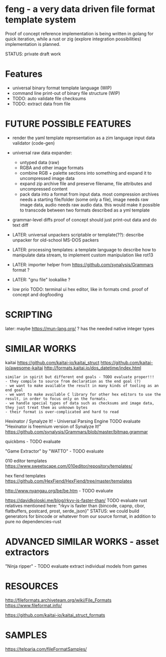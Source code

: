 # feng - a very data driven file format template system

Proof of concept reference implementation is being written in golang for
quick iteration, while a rust or zig (explore integration possibilities) implementation is planned.

STATUS: private draft work

# Features
- universal binary format template language (WIP)
- command line print-out of binary file structure (WIP)
- TODO: auto validate file checksums
- TODO: extract data from file







# FUTURE POSSIBLE FEATURES

- render the yaml template representation as a zim language input data validator (code-gen)



- universal raw data expander:
    - untyped data (raw)
    - RGBA and other image formats
    - combine RGB + palette sections into something and expand it to uncompressed image data
    - expand zip archive file and preserve filename, file attributes and uncompressed content
    - pack data into a format from input data. most compression archives needs a starting file/folder (some only a file), image needs raw image data, audio needs raw audio data.
        this would make it possible to transcode between two formats described as a yml template


- grammar-level diffs
    proof of concept should just print-out data and do text diff


- LATER: universal unpackers
    scriptable or template(??): describe unpacker for old-school MS-DOS packers

- LATER: processing templates: a template language to describe how to manipulate data stream,
    to implement custom manipulation like rot13

- LATER: importer helper from https://github.com/synalysis/Grammars format ?


- LATER: "gnu file" lookalike ?



- low prio TODO: terminal ui hex editor, like in formats cmd. proof of concept and dogfooding



# SCRIPTING

later: maybe https://mun-lang.org/ ?
    has the needed native integer types



# SIMILAR WORKS

kaitai
    https://github.com/kaitai-io/kaitai_struct
    https://github.com/kaitai-io/awesome-kaitai
    http://formats.kaitai.io/dos_datetime/index.html

    similar in spirit but different end goals - TODO evaluate proper!!!
    - they compile to source from declaration as the end goal (?)
    - we want to make available the result in many kinds of tooling as an end goal
    - we want to make available C library for other hex editors to use the result, in order to focus only on the formats.
    - we handle special types of data such as checksums and image data, they just treat them as unknown bytes
    - their format is over-complicated and hard to read


Hexinator / Synalyze It! - Universal Parsing Engine
    TODO evaluate
    "Hexinator is freemium version of Synalyze It!"
    https://github.com/synalysis/Grammars/blob/master/bitmap.grammar




quickbms - TODO evaluate


 "Game Extractor" by "WATTO" - TODO evaluate



010 editor templates
    https://www.sweetscape.com/010editor/repository/templates/


hex fiend templates
    https://github.com/HexFiend/HexFiend/tree/master/templates


http://www.nyangau.org/be/be.htm - TODO evaluate



https://davidkoloski.me/blog/rkyv-is-faster-than/
    TODO evaluate rust relatives mentioned here:
        "rkyv is faster than {bincode, capnp, cbor, flatbuffers, postcard, prost, serde_json}"
    STATUS: we could build generators for bincode or whatever from our source format, in addition to pure no dependencies-rust




# ADVANCED SIMILAR WORKS - asset extractors

"Ninja ripper" - TODO evaluate
    extract individual models from games




# RESOURCES

http://fileformats.archiveteam.org/wiki/File_Formats
https://www.fileformat.info/

https://github.com/kaitai-io/kaitai_struct_formats


# SAMPLES

https://telparia.com/fileFormatSamples/
